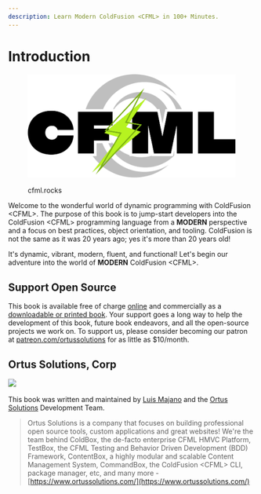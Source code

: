 ```yaml
---
description: Learn Modern ColdFusion <CFML> in 100+ Minutes.
---
```


# Introduction

<figure><img src=".gitbook/assets/CFML-logo-L.png" alt=""><figcaption><p>cfml.rocks</p></figcaption></figure>

Welcome to the wonderful world of dynamic programming with ColdFusion \<CFML>. The purpose of this book is to jump-start developers into the ColdFusion \<CFML> programming language from a **MODERN** perspective and a focus on best practices, object orientation, and tooling. ColdFusion is not the same as it was 20 years ago; yes it's more than 20 years old!

It's dynamic, vibrant, modern, fluent, and functional! Let's begin our adventure into the world of **MODERN** ColdFusion \<CFML>.

## Support Open Source

This book is available free of charge [online](https://modern-cfml.ortusbooks.com) and commercially as a [downloadable or printed book](https://www.ortussolutions.com/learn/coldfusion). Your support goes a long way to help the development of this book, future book endeavors, and all the open-source projects we work on. To support us, please consider becoming our patron at [patreon.com/ortussolutions](https://patreon.com/ortussolutions) for as little as $10/month.

## Ortus Solutions, Corp

![](assets/ortus-medium.jpg)

This book was written and maintained by [Luis Majano](https://www.luismajano.com) and the [Ortus Solutions](https://www.ortussolutions.com) Development Team.

> Ortus Solutions is a company that focuses on building professional open source tools, custom applications and great websites! We're the team behind ColdBox, the de-facto enterprise CFML HMVC Platform, TestBox, the CFML Testing and Behavior Driven Development (BDD) Framework, ContentBox, a highly modular and scalable Content Management System, CommandBox, the ColdFusion \<CFML> CLI, package manager, etc, and many more - [https://www.ortussolutions.com/](https://www.ortussolutions.com/)
